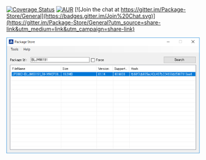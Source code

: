 [![Coverage Status](https://coveralls.io/repos/github/AlphaNyne/Package-Store/badge.svg?branch=master)](https://coveralls.io/github/AlphaNyne/Package-Store?branch=master)
[![AUR](https://img.shields.io/aur/license/yaourt.svg)](LICENSE)
[![Join the chat at https://gitter.im/Package-Store/General](https://badges.gitter.im/Join%20Chat.svg)](https://gitter.im/Package-Store/General?utm_source=share-link&utm_medium=link&utm_campaign=share-link)

<img src="./doc/PackageStore.png">
